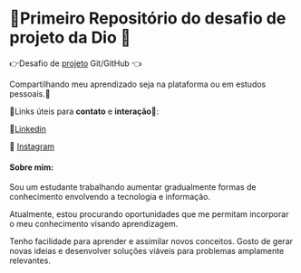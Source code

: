# :star2:Primeiro Repositório do desafio de projeto da Dio :star2:
:point_right:Desafio de <u>projeto</u> Git/GitHub :point_left:

Compartilhando meu aprendizado seja na plataforma ou em estudos pessoais.:purple_heart:

:purple_heart:Links úteis para **contato** e **interação:purple_heart:**:

:link:[Linkedin](https://www.linkedin.com/in/luan-alvarez-1499a7224/)

:link: [Instagram](https://www.instagram.com/alvrz_luann/)

#### Sobre mim:

Sou um estudante trabalhando aumentar gradualmente formas de conhecimento envolvendo a tecnologia e informação. 

Atualmente, estou procurando oportunidades que me permitam incorporar o meu conhecimento visando aprendizagem. 

Tenho facilidade para aprender e assimilar novos conceitos. Gosto de gerar novas ideias e desenvolver soluções viáveis para problemas amplamente relevantes.

